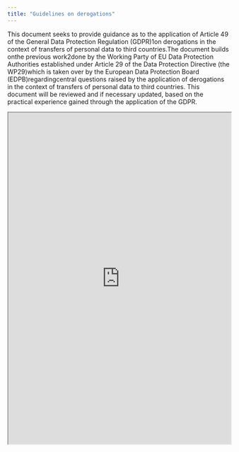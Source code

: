 ```yaml
---
title: "Guidelines on derogations"
---
```


This  document  seeks to  provide  guidance  as  to  the  application  of  Article  49  of  the  General  Data Protection  Regulation  (GDPR)1on derogations  in  the  context  of  transfers  of  personal  data  to  third countries.The  document  builds  onthe  previous  work2done  by  the  Working  Party  of  EU  Data  Protection Authorities established  under  Article  29  of  the  Data  Protection  Directive  (the WP29)which  is  taken over  by  the  European  Data  Protection  Board  (EDPB)regardingcentral  questions  raised  by the application of derogations in the context of transfers of personal data to third countries. This document will  be  reviewed  and  if  necessary  updated,  based  on  the  practical  experience  gained  through  the application of the GDPR.

<iframe height="750" width="100%" src="https://ewelton.github.io/ktest/wiki.html#Guidelines%20on%20derogations"></iframe>
